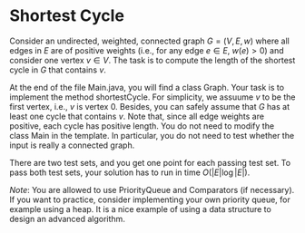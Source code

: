 # Shortest Cycle

Consider an undirected, weighted, connected graph $G=(V,E, w)$ where all edges in $E$ are of positive weights (i.e., for any edge $e\in E$, $w(e)> 0$) and consider one vertex $v\in V$. The task is to compute the length of the shortest cycle in $G$ that contains $v$. 



At the end of the file Main.java, you will find a class Graph. Your task is to implement the method shortestCycle. For simplicity, we assuume $v$ to be the first vertex, i.e., $v$ is vertex 0. Besides, you can safely assume that $G$ has at least one cycle that contains $v$. Note that, since all edge weights are positive, each cycle has positive length. You do not need to modify the class Main in the template. In particular, you do not need to test whether the input is really a connected graph. 

There are two test sets, and you get one point for each passing test set. To pass both test sets, your solution has to run in time $O(|E|\log |E|)$. 




*Note*: You are allowed to use PriorityQueue and Comparators (if necessary). If you want to practice, consider implementing your own priority queue, for example using a heap. It is a nice example of using a data structure to design an advanced algorithm.


